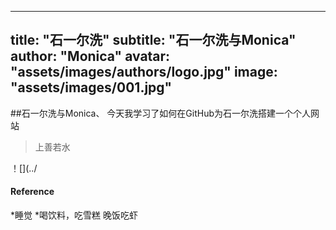 ---
title:  "石一尔洗"
subtitle: "石一尔洗与Monica"
author: "Monica"
avatar: "assets/images/authors/logo.jpg"
image: "assets/images/001.jpg"
----
##石一尔洗与Monica、
今天我学习了如何在GitHub为石一尔洗搭建一个个人网站

>上善若水

！[](../

#### Reference

*睡觉
*喝饮料，吃雪糕
晚饭吃虾
